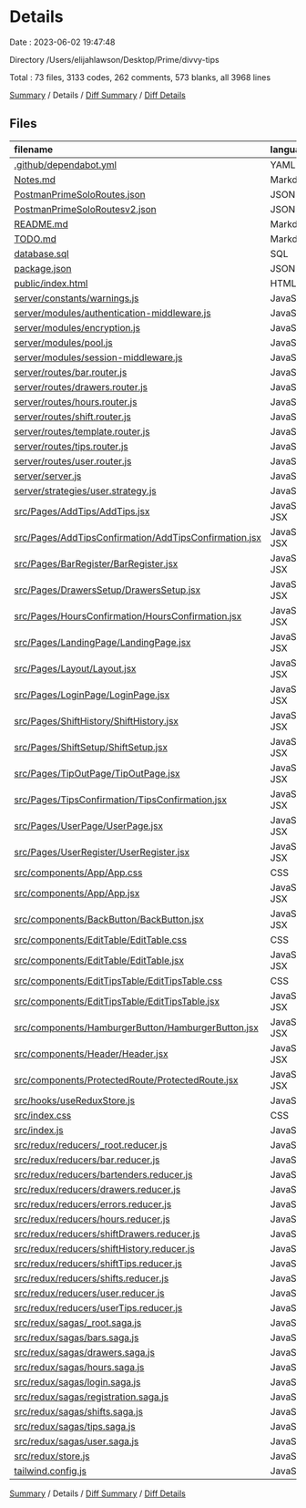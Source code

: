 # Details

Date : 2023-06-02 19:47:48

Directory /Users/elijahlawson/Desktop/Prime/divvy-tips

Total : 73 files,  3133 codes, 262 comments, 573 blanks, all 3968 lines

[Summary](results.md) / Details / [Diff Summary](diff.md) / [Diff Details](diff-details.md)

## Files
| filename | language | code | comment | blank | total |
| :--- | :--- | ---: | ---: | ---: | ---: |
| [.github/dependabot.yml](/.github/dependabot.yml) | YAML | 16 | 5 | 1 | 22 |
| [Notes.md](/Notes.md) | Markdown | 20 | 0 | 1 | 21 |
| [PostmanPrimeSoloRoutes.json](/PostmanPrimeSoloRoutes.json) | JSON | 77 | 0 | 0 | 77 |
| [PostmanPrimeSoloRoutesv2.json](/PostmanPrimeSoloRoutesv2.json) | JSON | 62 | 0 | 1 | 63 |
| [README.md](/README.md) | Markdown | 83 | 0 | 39 | 122 |
| [TODO.md](/TODO.md) | Markdown | 63 | 0 | 7 | 70 |
| [database.sql](/database.sql) | SQL | 34 | 4 | 6 | 44 |
| [package.json](/package.json) | JSON | 62 | 0 | 1 | 63 |
| [public/index.html](/public/index.html) | HTML | 15 | 0 | 2 | 17 |
| [server/constants/warnings.js](/server/constants/warnings.js) | JavaScript | 17 | 0 | 7 | 24 |
| [server/modules/authentication-middleware.js](/server/modules/authentication-middleware.js) | JavaScript | 8 | 4 | 2 | 14 |
| [server/modules/encryption.js](/server/modules/encryption.js) | JavaScript | 13 | 10 | 6 | 29 |
| [server/modules/pool.js](/server/modules/pool.js) | JavaScript | 18 | 14 | 4 | 36 |
| [server/modules/session-middleware.js](/server/modules/session-middleware.js) | JavaScript | 20 | 11 | 6 | 37 |
| [server/routes/bar.router.js](/server/routes/bar.router.js) | JavaScript | 65 | 1 | 11 | 77 |
| [server/routes/drawers.router.js](/server/routes/drawers.router.js) | JavaScript | 43 | 15 | 12 | 70 |
| [server/routes/hours.router.js](/server/routes/hours.router.js) | JavaScript | 23 | 4 | 7 | 34 |
| [server/routes/shift.router.js](/server/routes/shift.router.js) | JavaScript | 73 | 0 | 16 | 89 |
| [server/routes/template.router.js](/server/routes/template.router.js) | JavaScript | 8 | 8 | 4 | 20 |
| [server/routes/tips.router.js](/server/routes/tips.router.js) | JavaScript | 178 | 11 | 38 | 227 |
| [server/routes/user.router.js](/server/routes/user.router.js) | JavaScript | 37 | 11 | 10 | 58 |
| [server/server.js](/server/server.js) | JavaScript | 28 | 8 | 11 | 47 |
| [server/strategies/user.strategy.js](/server/strategies/user.strategy.js) | JavaScript | 44 | 16 | 6 | 66 |
| [src/Pages/AddTips/AddTips.jsx](/src/Pages/AddTips/AddTips.jsx) | JavaScript JSX | 147 | 0 | 23 | 170 |
| [src/Pages/AddTipsConfirmation/AddTipsConfirmation.jsx](/src/Pages/AddTipsConfirmation/AddTipsConfirmation.jsx) | JavaScript JSX | 22 | 0 | 7 | 29 |
| [src/Pages/BarRegister/BarRegister.jsx](/src/Pages/BarRegister/BarRegister.jsx) | JavaScript JSX | 102 | 0 | 9 | 111 |
| [src/Pages/DrawersSetup/DrawersSetup.jsx](/src/Pages/DrawersSetup/DrawersSetup.jsx) | JavaScript JSX | 46 | 0 | 12 | 58 |
| [src/Pages/HoursConfirmation/HoursConfirmation.jsx](/src/Pages/HoursConfirmation/HoursConfirmation.jsx) | JavaScript JSX | 35 | 4 | 12 | 51 |
| [src/Pages/LandingPage/LandingPage.jsx](/src/Pages/LandingPage/LandingPage.jsx) | JavaScript JSX | 30 | 16 | 9 | 55 |
| [src/Pages/Layout/Layout.jsx](/src/Pages/Layout/Layout.jsx) | JavaScript JSX | 40 | 2 | 7 | 49 |
| [src/Pages/LoginPage/LoginPage.jsx](/src/Pages/LoginPage/LoginPage.jsx) | JavaScript JSX | 64 | 0 | 6 | 70 |
| [src/Pages/ShiftHistory/ShiftHistory.jsx](/src/Pages/ShiftHistory/ShiftHistory.jsx) | JavaScript JSX | 64 | 0 | 12 | 76 |
| [src/Pages/ShiftSetup/ShiftSetup.jsx](/src/Pages/ShiftSetup/ShiftSetup.jsx) | JavaScript JSX | 72 | 0 | 14 | 86 |
| [src/Pages/TipOutPage/TipOutPage.jsx](/src/Pages/TipOutPage/TipOutPage.jsx) | JavaScript JSX | 109 | 1 | 23 | 133 |
| [src/Pages/TipsConfirmation/TipsConfirmation.jsx](/src/Pages/TipsConfirmation/TipsConfirmation.jsx) | JavaScript JSX | 31 | 0 | 11 | 42 |
| [src/Pages/UserPage/UserPage.jsx](/src/Pages/UserPage/UserPage.jsx) | JavaScript JSX | 58 | 0 | 9 | 67 |
| [src/Pages/UserRegister/UserRegister.jsx](/src/Pages/UserRegister/UserRegister.jsx) | JavaScript JSX | 103 | 0 | 18 | 121 |
| [src/components/App/App.css](/src/components/App/App.css) | CSS | 0 | 0 | 1 | 1 |
| [src/components/App/App.jsx](/src/components/App/App.jsx) | JavaScript JSX | 121 | 0 | 10 | 131 |
| [src/components/BackButton/BackButton.jsx](/src/components/BackButton/BackButton.jsx) | JavaScript JSX | 13 | 0 | 5 | 18 |
| [src/components/EditTable/EditTable.css](/src/components/EditTable/EditTable.css) | CSS | 9 | 0 | 0 | 9 |
| [src/components/EditTable/EditTable.jsx](/src/components/EditTable/EditTable.jsx) | JavaScript JSX | 302 | 25 | 44 | 371 |
| [src/components/EditTipsTable/EditTipsTable.css](/src/components/EditTipsTable/EditTipsTable.css) | CSS | 9 | 0 | 0 | 9 |
| [src/components/EditTipsTable/EditTipsTable.jsx](/src/components/EditTipsTable/EditTipsTable.jsx) | JavaScript JSX | 161 | 19 | 26 | 206 |
| [src/components/HamburgerButton/HamburgerButton.jsx](/src/components/HamburgerButton/HamburgerButton.jsx) | JavaScript JSX | 17 | 0 | 5 | 22 |
| [src/components/Header/Header.jsx](/src/components/Header/Header.jsx) | JavaScript JSX | 20 | 0 | 4 | 24 |
| [src/components/ProtectedRoute/ProtectedRoute.jsx](/src/components/ProtectedRoute/ProtectedRoute.jsx) | JavaScript JSX | 9 | 0 | 1 | 10 |
| [src/hooks/useReduxStore.js](/src/hooks/useReduxStore.js) | JavaScript | 5 | 10 | 6 | 21 |
| [src/index.css](/src/index.css) | CSS | 3 | 0 | 0 | 3 |
| [src/index.js](/src/index.js) | JavaScript | 17 | 0 | 4 | 21 |
| [src/redux/reducers/_root.reducer.js](/src/redux/reducers/_root.reducer.js) | JavaScript | 26 | 5 | 4 | 35 |
| [src/redux/reducers/bar.reducer.js](/src/redux/reducers/bar.reducer.js) | JavaScript | 9 | 0 | 1 | 10 |
| [src/redux/reducers/bartenders.reducer.js](/src/redux/reducers/bartenders.reducer.js) | JavaScript | 12 | 0 | 1 | 13 |
| [src/redux/reducers/drawers.reducer.js](/src/redux/reducers/drawers.reducer.js) | JavaScript | 9 | 0 | 1 | 10 |
| [src/redux/reducers/errors.reducer.js](/src/redux/reducers/errors.reducer.js) | JavaScript | 31 | 7 | 4 | 42 |
| [src/redux/reducers/hours.reducer.js](/src/redux/reducers/hours.reducer.js) | JavaScript | 9 | 0 | 1 | 10 |
| [src/redux/reducers/shiftDrawers.reducer.js](/src/redux/reducers/shiftDrawers.reducer.js) | JavaScript | 10 | 0 | 1 | 11 |
| [src/redux/reducers/shiftHistory.reducer.js](/src/redux/reducers/shiftHistory.reducer.js) | JavaScript | 9 | 0 | 1 | 10 |
| [src/redux/reducers/shiftTips.reducer.js](/src/redux/reducers/shiftTips.reducer.js) | JavaScript | 13 | 0 | 1 | 14 |
| [src/redux/reducers/shifts.reducer.js](/src/redux/reducers/shifts.reducer.js) | JavaScript | 10 | 0 | 1 | 11 |
| [src/redux/reducers/user.reducer.js](/src/redux/reducers/user.reducer.js) | JavaScript | 11 | 2 | 2 | 15 |
| [src/redux/reducers/userTips.reducer.js](/src/redux/reducers/userTips.reducer.js) | JavaScript | 9 | 0 | 1 | 10 |
| [src/redux/sagas/_root.saga.js](/src/redux/sagas/_root.saga.js) | JavaScript | 21 | 6 | 6 | 33 |
| [src/redux/sagas/bars.saga.js](/src/redux/sagas/bars.saga.js) | JavaScript | 40 | 0 | 6 | 46 |
| [src/redux/sagas/drawers.saga.js](/src/redux/sagas/drawers.saga.js) | JavaScript | 33 | 0 | 6 | 39 |
| [src/redux/sagas/hours.saga.js](/src/redux/sagas/hours.saga.js) | JavaScript | 24 | 0 | 5 | 29 |
| [src/redux/sagas/login.saga.js](/src/redux/sagas/login.saga.js) | JavaScript | 38 | 20 | 9 | 67 |
| [src/redux/sagas/registration.saga.js](/src/redux/sagas/registration.saga.js) | JavaScript | 18 | 6 | 7 | 31 |
| [src/redux/sagas/shifts.saga.js](/src/redux/sagas/shifts.saga.js) | JavaScript | 52 | 0 | 7 | 59 |
| [src/redux/sagas/tips.saga.js](/src/redux/sagas/tips.saga.js) | JavaScript | 90 | 0 | 18 | 108 |
| [src/redux/sagas/user.saga.js](/src/redux/sagas/user.saga.js) | JavaScript | 18 | 8 | 6 | 32 |
| [src/redux/store.js](/src/redux/store.js) | JavaScript | 15 | 8 | 6 | 29 |
| [tailwind.config.js](/tailwind.config.js) | JavaScript | 10 | 1 | 2 | 13 |

[Summary](results.md) / Details / [Diff Summary](diff.md) / [Diff Details](diff-details.md)